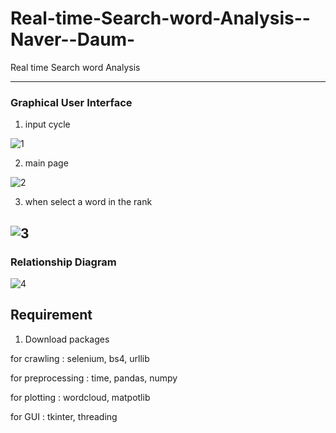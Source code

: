 # Real-time-Search-word-Analysis--Naver--Daum-
Real time Search word Analysis

-----------------------------------------------------------------------------------------------------------
### Graphical User Interface

1. input cycle

![1](https://user-images.githubusercontent.com/37610908/78633963-cbc4cf80-78dd-11ea-8b2d-00edda0cf755.png)

2. main page

![2](https://user-images.githubusercontent.com/37610908/78633960-cb2c3900-78dd-11ea-9b8e-c59834707a05.png)

3. when select a word in the rank

![3](https://user-images.githubusercontent.com/37610908/78633955-c9627580-78dd-11ea-8f4f-7b4e01b7a31e.png)
-----------------------------------------------------------------------------------------------------------

### Relationship Diagram

![4](https://user-images.githubusercontent.com/37610908/78633968-cc5d6600-78dd-11ea-883b-636c37a83474.png)

## Requirement
1. Download packages

for crawling : selenium, bs4, urllib

for preprocessing : time, pandas, numpy

for plotting : wordcloud, matpotlib

for GUI : tkinter, threading
